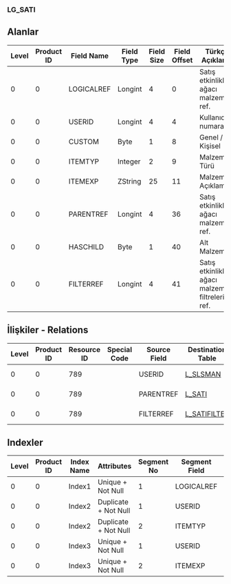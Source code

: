 ### LG_SATI

## Alanlar

**Level**|**Product ID**|**Field Name**|**Field Type**|**Field Size**|**Field Offset**|**Türkçe Açıklama**|**Expression**
-----|-----|-----|-----|-----|-----|-----|-----
0|0|LOGICALREF|Longint|4|0|Satış etkinlikleri ağacı malzeme ref.|Sales Activities Tree Items Reference
0|0|USERID|Longint|4|4|Kullanıcı numarası|User Number
0|0|CUSTOM|Byte|1|8|Genel / Kişisel|General or Personal?
0|0|ITEMTYP|Integer|2|9|Malzeme Türü|Item Type
0|0|ITEMEXP|ZString|25|11|Malzeme Açıklaması|Item Explanation
0|0|PARENTREF|Longint|4|36|Satış etkinlikleri ağacı malzeme ref.|Sales Activities Tree Items Reference
0|0|HASCHILD|Byte|1|40|Alt Malzeme|Child Item
0|0|FILTERREF|Longint|4|41|Satış etkinlikleri ağacı malzeme filtreleri ref.|Sales Act Tree Item Filters Reference

## İlişkiler - Relations
**Level**|**Product ID**|**Resource ID**|**Special Code**|**Source Field**|**Destination Table**|**Destination Field**|**Relation Type**|**Extra Condition**
-----|-----|-----|-----|-----|-----|-----|-----|-----
0|0|789||USERID|[L_SLSMAN](../LG_SLSMAN "L_SLSMAN")|LOGICALREF|one-to-one|
0|0|789||PARENTREF|[L_SATI](../LG_SATI "L_SATI")|LOGICALREF|one-to-one|
0|0|789||FILTERREF|[L_SATIFILTER](../LG_SATIFILTER "L_SATIFILTER")|LOGICALREF|one-to-one|

## Indexler
**Level**|**Product ID**|**Index Name**|**Attributes**|**Segment No**|**Segment Field**|**Sense**
-----|-----|-----|-----|-----|-----|-----
0|0|Index1|Unique + Not Null|1|LOGICALREF|Ascending
0|0|Index2|Duplicate + Not Null|1|USERID|Ascending
0|0|Index2|Duplicate + Not Null|2|ITEMTYP|Ascending
0|0|Index3|Unique + Not Null|1|USERID|Ascending
0|0|Index3|Unique + Not Null|2|ITEMEXP|Ascending

